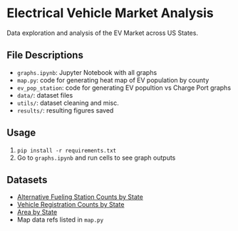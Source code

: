 # Electrical Vehicle Market Analysis

Data exploration and analysis of the EV Market across US States.

## File Descriptions

- `graphs.ipynb`: Jupyter Notebook with all graphs
- `map.py`: code for generating heat map of EV population by county
- `ev_pop_station`: code for generating EV popultion vs Charge Port graphs
- `data/`: dataset files
- `utils/`: dataset cleaning and misc.
- `results/`: resulting figures saved

## Usage

1. `pip install -r requirements.txt`
2. Go to `graphs.ipynb` and run cells to see graph outputs

## Datasets

- [Alternative Fueling Station Counts by State](https://afdc.energy.gov/stations/states?count=total&include_temporarily_unavailable=false&date=)
- [Vehicle Registration Counts by State](https://afdc.energy.gov/vehicle-registration)
- [Area by State](https://en.wikipedia.org/wiki/List_of_U.S._states_and_territories_by_area)
- Map data refs listed in `map.py`
